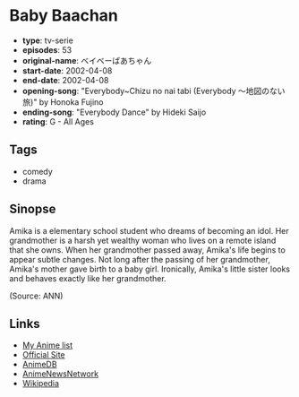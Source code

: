 # Baby Baachan

-   **type**: tv-serie
-   **episodes**: 53
-   **original-name**: ベイベーばあちゃん
-   **start-date**: 2002-04-08
-   **end-date**: 2002-04-08
-   **opening-song**: "Everybody~Chizu no nai tabi (Everybody ～地図のない旅)" by Honoka Fujino
-   **ending-song**: "Everybody Dance" by Hideki Saijo
-   **rating**: G - All Ages

## Tags

-   comedy
-   drama

## Sinopse

Amika is a elementary school student who dreams of becoming an idol. Her grandmother is a harsh yet wealthy woman who lives on a remote island that she owns. When her grandmother passed away, Amika's life begins to appear subtle changes. Not long after the passing of her grandmother, Amika's mother gave birth to a baby girl. Ironically, Amika's little sister looks and behaves exactly like her grandmother.

(Source: ANN)

## Links

-   [My Anime list](https://myanimelist.net/anime/2732/Baby_Baachan)
-   [Official Site](http://www.omega.co.jp/movie/babyba/)
-   [AnimeDB](http://anidb.info/perl-bin/animedb.pl?show=anime&aid=3635)
-   [AnimeNewsNetwork](http://www.animenewsnetwork.com/encyclopedia/anime.php?id=4744)
-   [Wikipedia](http://ja.wikipedia.org/wiki/%E3%83%99%E3%82%A4%E3%83%99%E3%83%BC%E3%81%B0%E3%81%82%E3%81%A1%E3%82%83%E3%82%93)
